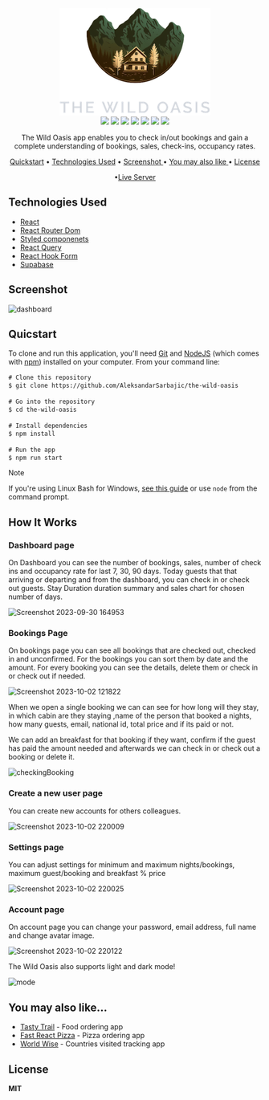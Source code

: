 <div align="center">
 <img  src="https://github.com/AleksandarSarbajic/the-wild-oasis/blob/main/public/logo-dark.png"/>
 </div>


 
<div align="center">
<img src="https://img.shields.io/npm/v/npm.svg?logo=npm"/>
<img src="https://img.shields.io/badge/react-v18.2.0-blue?logo=react"/>
<img src="https://img.shields.io/badge/reactrouterdom-v6.14.2-red?logo=reactrouter"/>
<img src="https://img.shields.io/badge/styledcomponents-v6.0.7-pink?logo=styledcomponents"/>
<img src="https://img.shields.io/badge/reactquery-v4.32.6-red?logo=reactquery"/>
<img src="https://img.shields.io/badge/reacthookform-v7.45.4-red?logo=reacthookform"/>
<img src="https://img.shields.io/badge/supabase-v2.31.0-green?logo=supabase"/>
</div>  


<p align="center">The Wild Oasis app enables you to check in/out bookings and gain a complete understanding of bookings, sales, check-ins, occupancy rates.</p>

<div align="center">
  
<a href="#quicstart" >Quickstart</a> • <a href="#technologies-used" align="center">Technologies Used</a> •  <a href="#screenshot" align="center"> Screenshot </a> • <a href="#you-may-also-like" align="center"> You may also like  </a> •  <a href="#license" align="center"> License  </a> 

•<a href="https://the-wild-oasis-aleksandar.netlify.app/" align="Center">Live Server</a>

</div>

## Technologies Used

  - [React](https://react.dev/)
  - [React Router Dom](https://reactrouter.com/en/main)
  - [Styled componenets](https://styled-components.com/)
  - [React Query](https://tanstack.com/query/v3/)
  - [React Hook Form](https://www.react-hook-form.com/)
  - [Supabase](https://supabase.com/)


## Screenshot

![dashboard](https://github.com/AleksandarSarbajic/the-wild-oasis/assets/114814838/ac4271e4-6d28-4d7a-bdb6-7bbe47b3367d)








## Quicstart

To clone and run this application, you'll need [Git](https://git-scm.com/) and [NodeJS](https://nodejs.org/en) (which comes with [npm](https://www.npmjs.com/)) installed on your computer. From your command line:

```
# Clone this repository 
$ git clone https://github.com/AleksandarSarbajic/the-wild-oasis

# Go into the repository
$ cd the-wild-oasis

# Install dependencies
$ npm install

# Run the app
$ npm run start
```

> [!NOTE]  
> If you're using Linux Bash for Windows, [see this guide](https://www.howtogeek.com/261575/how-to-run-graphical-linux-desktop-applications-from-windows-10s-bash-shell/) or use `node` from the command prompt.


## How It Works

### Dashboard page

On Dashboard you can see the number of bookings, sales, number of check ins and occupancy rate for last 7, 30, 90 days. Today guests that that arriving or departing and from the dashboard, you can check in or check out guests. Stay Duration duration summary and sales chart for chosen number of days.

![Screenshot 2023-09-30 164953](https://github.com/AleksandarSarbajic/the-wild-oasis/assets/114814838/a83c7c15-6d3b-48a1-8a6b-f669f492ab6f)

### Bookings Page

On bookings page you can see all bookings that are checked out, checked in and unconfirmed. For the bookings you can sort them by date and the amount. For every booking you can see the details, delete them or check in or check out if needed.

![Screenshot 2023-10-02 121822](https://github.com/AleksandarSarbajic/the-wild-oasis/assets/114814838/5238b22f-402d-4d4a-8023-42508933bae0)

When we open a single booking we can can see for how long will they stay, in which cabin are they staying ,name of the person that booked a nights, how many guests, email, national id, total price and if its paid or not.

We can add an breakfast for that booking if they want, confirm if the guest has paid the amount needed and afterwards we can check in or check out a booking or delete it.

![checkingBooking](https://github.com/AleksandarSarbajic/the-wild-oasis/assets/114814838/f47d124f-a0b3-450e-b557-5867fa5d8e2e)

### Create a new user page

You can create new accounts for others colleagues. 

![Screenshot 2023-10-02 220009](https://github.com/AleksandarSarbajic/the-wild-oasis/assets/114814838/74658280-d4b7-4bdc-b479-6558df497955)

### Settings page

You can adjust settings for minimum and maximum nights/bookings, maximum guest/booking and breakfast % price

![Screenshot 2023-10-02 220025](https://github.com/AleksandarSarbajic/the-wild-oasis/assets/114814838/9539e49d-6418-4736-a4e6-83da3afce218)

### Account page

On account page you can change your password, email address, full name and change avatar image.

![Screenshot 2023-10-02 220122](https://github.com/AleksandarSarbajic/the-wild-oasis/assets/114814838/251dc81b-d9b4-4a65-9684-04d314f03e64)

The Wild Oasis also supports light and dark mode!
 
![mode](https://github.com/AleksandarSarbajic/the-wild-oasis/assets/114814838/d4ac3936-edf7-4fe4-b82e-98102f3f5352)




## You may also like...

- [Tasty Trail](https://github.com/AleksandarSarbajic/the-wild-oasis) - Food ordering app
- [Fast React Pizza](https://github.com/AleksandarSarbajic/fast-react-pizza) - Pizza ordering app
- [World Wise](https://github.com/AleksandarSarbajic/WorldWise) - Countries visited tracking app

## License

**MIT**
